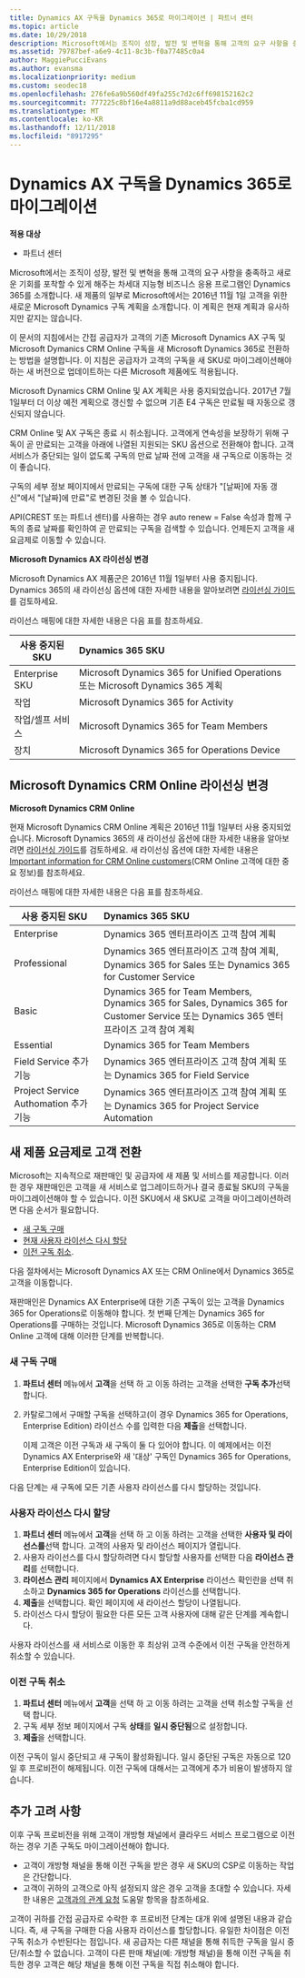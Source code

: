 ```yaml
---
title: Dynamics AX 구독을 Dynamics 365로 마이그레이션 | 파트너 센터
ms.topic: article
ms.date: 10/29/2018
description: Microsoft에서는 조직이 성장, 발전 및 변혁을 통해 고객의 요구 사항을 충족하고 새로운 기회를 포착할 수 있게 해주는 차세대 지능형 비즈니스 응용 프로그램인 Dynamics 365를 소개합니다.
ms.assetid: 79787bef-a6e9-4c11-8c3b-f0a77485c0a4
author: MaggiePucciEvans
ms.author: evansma
ms.localizationpriority: medium
ms.custom: seodec18
ms.openlocfilehash: 276fe6a9b560df49fa255c7d2c6ff698152162c2
ms.sourcegitcommit: 777225c8bf16e4a8811a9d88aceb45fcba1cd959
ms.translationtype: MT
ms.contentlocale: ko-KR
ms.lasthandoff: 12/11/2018
ms.locfileid: "8917295"
---
```

# <a name="migrate-dynamics-ax-subscriptions-to-dynamics-365"></a>Dynamics AX 구독을 Dynamics 365로 마이그레이션

**적용 대상**

-  파트너 센터

Microsoft에서는 조직이 성장, 발전 및 변혁을 통해 고객의 요구 사항을 충족하고 새로운 기회를 포착할 수 있게 해주는 차세대 지능형 비즈니스 응용 프로그램인 Dynamics 365를 소개합니다. 새 제품의 일부로 Microsoft에서는 2016년 11월 1일 고객을 위한 새로운 Microsoft Dynamics 구독 계획을 소개합니다. 이 계획은 현재 계획과 유사하지만 같지는 않습니다.

이 문서의 지침에서는 간접 공급자가 고객의 기존 Microsoft Dynamics AX 구독 및 Microsoft Dymanics CRM Online 구독을 새 Microsoft Dynamics 365로 전환하는 방법을 설명합니다. 이 지침은 공급자가 고객의 구독을 새 SKU로 마이그레이션해야 하는 새 버전으로 업데이트하는 다른 Microsoft 제품에도 적용됩니다.

Microsoft Dynamics CRM Online 및 AX 계획은 사용 중지되었습니다.  2017년 7월 1일부터 더 이상 예전 계획으로 갱신할 수 없으며 기존 E4 구독은 만료될 때 자동으로 갱신되지 않습니다.

CRM Online 및 AX 구독은 종료 시 취소됩니다. 고객에게 연속성을 보장하기 위해 구독이 곧 만료되는 고객을 아래에 나열된 지원되는 SKU 옵션으로 전환해야 합니다. 고객 서비스가 중단되는 일이 없도록 구독의 만료 날짜 전에 고객을 새 구독으로 이동하는 것이 좋습니다. 

구독의 세부 정보 페이지에서 만료되는 구독에 대한 구독 상태가 "[날짜]에 자동 갱신"에서 "[날짜]에 만료"로 변경된 것을 볼 수 있습니다. 

API(CREST 또는 파트너 센터)를 사용하는 경우 auto renew = False 속성과 함께 구독의 종료 날짜를 확인하여 곧 만료되는 구독을 검색할 수 있습니다. 언제든지 고객을 새 요금제로 이동할 수 있습니다. 

**Microsoft Dynamics AX 라이선싱 변경**

Microsoft Dynamics AX 제품군은 2016년 11월 1일부터 사용 중지됩니다. Dynamics 365의 새 라이선싱 옵션에 대한 자세한 내용을 알아보려면 [라이선싱 가이드](http://download.microsoft.com/documents/dynamics/pricing/Dynamics_365_Enterprise_edition_Licensing_Guide.pdf)를 검토하세요.

 라이선스 매핑에 대한 자세한 내용은 다음 표를 참조하세요.

|**사용 중지된 SKU**   |**Dynamics 365 SKU**   |
|-------------------|:----------------------|
|Enterprise SKU|Microsoft Dynamics 365 for Unified Operations 또는 Microsoft Dynamics 365 계획 |
|작업|Microsoft Dynamics 365 for Activity
|작업/셀프 서비스|Microsoft Dynamics 365 for Team Members|
|장치|Microsoft Dynamics 365 for Operations Device|

## <a name="microsoft-dynamics-crm-online-licensing-changes"></a>Microsoft Dynamics CRM Online 라이선싱 변경 

**Microsoft Dynamics CRM Online**

현재 Microsoft Dynamics CRM Online 계획은 2016년 11월 1일부터 사용 중지되었습니다. Microsoft Dynamics 365의 새 라이선싱 옵션에 대한 자세한 내용을 알아보려면 [라이선싱 가이드](http://download.microsoft.com/documents/dynamics/pricing/Dynamics_365_Enterprise_edition_Licensing_Guide.pdf)를 검토하세요. 새 라이선싱 옵션에 대한 자세한 내용은 [Important information for CRM Online customers](https://go.microsoft.com/fwlink/?linkid=831667)(CRM Online 고객에 대한 중요 정보)를 참조하세요.

라이선스 매핑에 대한 자세한 내용은 다음 표를 참조하세요.

|**사용 중지된 SKU**   |**Dynamics 365 SKU**   |
|-------------------|:----------------------|
|Enterprise|Dynamics 365 엔터프라이즈 고객 참여 계획 |
|Professional|Dynamics 365 엔터프라이즈 고객 참여 계획, Dynamics 365 for Sales 또는 Dynamics 365 for Customer Service|
|Basic|Dynamics 365 for Team Members, Dynamics 365 for Sales, Dynamics 365 for Customer Service 또는 Dynamics 365 엔터프라이즈 고객 참여 계획|
|Essential|Dynamics 365 for Team Members|
|Field Service 추가 기능|Dynamics 365 엔터프라이즈 고객 참여 계획 또는 Dynamics 365 for Field Service|
|Project Service Authomation 추가 기능|Dynamics 365 엔터프라이즈 고객 참여 계획 또는 Dynamics 365 for Project Service Automation|



## <a name="transition-customers-to-new-product-plans"></a>새 제품 요금제로 고객 전환


Microsoft는 지속적으로 재판매인 및 공급자에 새 제품 및 서비스를 제공합니다. 이러한 경우 재판매인은 고객을 새 서비스로 업그레이드하거나 결국 종료될 SKU의 구독을 마이그레이션해야 할 수 있습니다. 이전 SKU에서 새 SKU로 고객을 마이그레이션하려면 다음 순서가 필요합니다.

-   [새 구독 구매](#purchase-the-new-subscription)
-   [현재 사용자 라이선스 다시 할당](#reassign-user-license)
-   [이전 구독 취소](#cancel-the-old-subscription).

다음 절차에서는 Microsoft Dynamics AX 또는 CRM Online에서 Dynamics 365로 고객을 이동합니다.

재판매인은 Dynamics AX Enterprise에 대한 기존 구독이 있는 고객을 Dynamics 365 for Operations로 이동해야 합니다. 첫 번째 단계는 Dynamics 365 for Operations를 구매하는 것입니다.  Microsoft Dynamics 365로 이동하는 CRM Online 고객에 대해 이러한 단계를 반복합니다.

<a href="" id="purchasenewsubsc"></a>

### <a name="purchase-the-new-subscription"></a>새 구독 구매

1.  **파트너 센터** 메뉴에서 **고객**을 선택 하 고 이동 하려는 고객을 선택한 **구독 추가**선택 합니다.
2.  카탈로그에서 구매할 구독을 선택하고(이 경우 Dynamics 365 for Operations, Enterprise Edition) 라이선스 수를 입력한 다음 **제출**을 선택합니다.

    이제 고객은 이전 구독과 새 구독이 둘 다 있어야 합니다. 이 예제에서는 이전 Dynamics AX Enterprise와 새 '대상' 구독인 Dynamics 365 for Operations, Enterprise Edition이 있습니다.

<a href="" id="reassignlicenses"></a> 다음 단계는 새 구독에 모든 기존 사용자 라이선스를 다시 할당하는 것입니다.

### <a name="reassign-user-licenses"></a>사용자 라이선스 다시 할당

1.  **파트너 센터** 메뉴에서 **고객**을 선택 하 고 이동 하려는 고객을 선택한 **사용자 및 라이선스를**선택 합니다. 고객의 사용자 및 라이선스 페이지가 열립니다.
2.  사용자 라이선스를 다시 할당하려면 다시 할당할 사용자를 선택한 다음 **라이선스 관리**를 선택합니다.
3.  **라이선스 관리** 페이지에서 **Dynamics AX Enterprise** 라이선스 확인란을 선택 취소하고 **Dynamics 365 for Operations** 라이선스를 선택합니다.
4.  **제출**을 선택합니다. 확인 페이지에 새 라이선스 할당이 나열됩니다.
5.  라이선스 다시 할당이 필요한 다른 모든 고객 사용자에 대해 같은 단계를 계속합니다.

<a href="" id="cancelsubscriptions"></a> 사용자 라이선스를 새 서비스로 이동한 후 최상위 고객 수준에서 이전 구독을 안전하게 취소할 수 있습니다.

### <a name="cancel-the-old-subscription"></a>이전 구독 취소

1.  **파트너 센터** 메뉴에서 **고객**을 선택 하 고 이동 하려는 고객을 선택 취소할 구독을 선택 합니다.
2.  구독 세부 정보 페이지에서 구독 **상태**를 **일시 중단됨**으로 설정합니다.
3.  **제출**을 선택합니다.

이전 구독이 일시 중단되고 새 구독이 활성화됩니다. 일시 중단된 구독은 자동으로 120일 후 프로비전이 해제됩니다. 이전 구독에 대해서는 고객에게 추가 비용이 발생하지 않습니다.

## <a name="additional-considerations"></a>추가 고려 사항


이후 구독 프로비전을 위해 고객이 개방형 채널에서 클라우드 서비스 프로그램으로 이전하는 경우 기존 구독도 마이그레이션해야 합니다.

-   고객이 개방형 채널을 통해 이전 구독을 받은 경우 새 SKU의 CSP로 이동하는 작업은 간단합니다.
-   고객이 귀하의 고객으로 아직 설정되지 않은 경우 고객을 초대할 수 있습니다. 자세한 내용은 [고객과의 관계 요청](https://msdn.microsoft.com/en-us/library/partnercenter/mt750320.aspx) 도움말 항목을 참조하세요.

고객이 귀하를 간접 공급자로 수락한 후 프로비전 단계는 대개 위에 설명된 내용과 같습니다. 즉, 새 구독을 구매한 다음 사용자 라이선스를 할당합니다. 유일한 차이점은 이전 구독 취소가 수반된다는 점입니다. 새 공급자는 다른 채널을 통해 취득한 구독을 일시 중단/취소할 수 없습니다. 고객이 다른 판매 채널(예: 개방형 채널)을 통해 이전 구독을 취득한 경우 고객은 해당 채널을 통해 이전 구독을 직접 취소해야 합니다.

 

 



